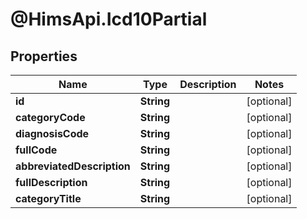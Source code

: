 # @HimsApi.Icd10Partial

## Properties

Name | Type | Description | Notes
------------ | ------------- | ------------- | -------------
**id** | **String** |  | [optional] 
**categoryCode** | **String** |  | [optional] 
**diagnosisCode** | **String** |  | [optional] 
**fullCode** | **String** |  | [optional] 
**abbreviatedDescription** | **String** |  | [optional] 
**fullDescription** | **String** |  | [optional] 
**categoryTitle** | **String** |  | [optional] 


